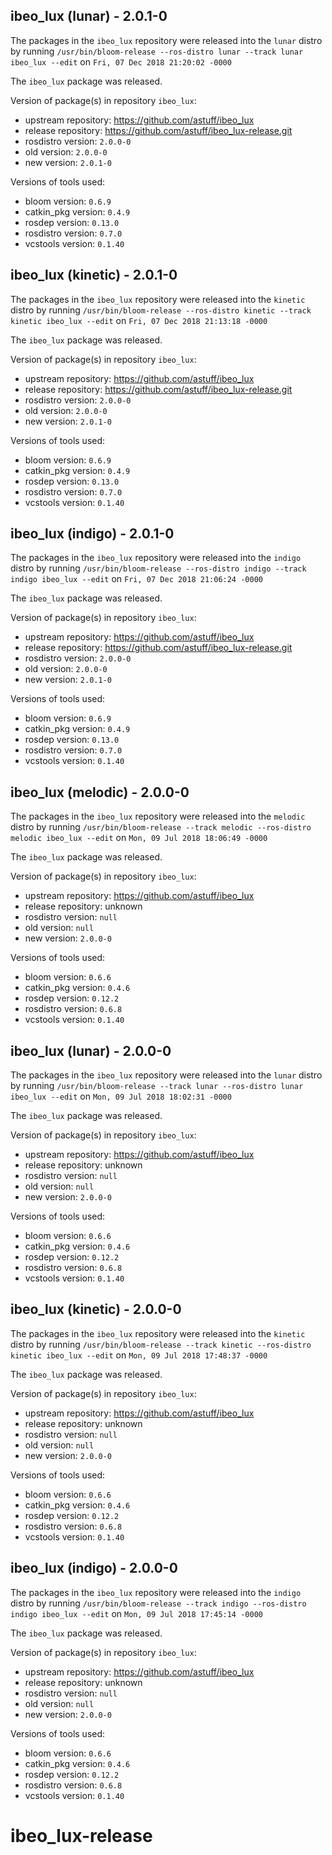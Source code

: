 ## ibeo_lux (lunar) - 2.0.1-0

The packages in the `ibeo_lux` repository were released into the `lunar` distro by running `/usr/bin/bloom-release --ros-distro lunar --track lunar ibeo_lux --edit` on `Fri, 07 Dec 2018 21:20:02 -0000`

The `ibeo_lux` package was released.

Version of package(s) in repository `ibeo_lux`:

- upstream repository: https://github.com/astuff/ibeo_lux
- release repository: https://github.com/astuff/ibeo_lux-release.git
- rosdistro version: `2.0.0-0`
- old version: `2.0.0-0`
- new version: `2.0.1-0`

Versions of tools used:

- bloom version: `0.6.9`
- catkin_pkg version: `0.4.9`
- rosdep version: `0.13.0`
- rosdistro version: `0.7.0`
- vcstools version: `0.1.40`


## ibeo_lux (kinetic) - 2.0.1-0

The packages in the `ibeo_lux` repository were released into the `kinetic` distro by running `/usr/bin/bloom-release --ros-distro kinetic --track kinetic ibeo_lux --edit` on `Fri, 07 Dec 2018 21:13:18 -0000`

The `ibeo_lux` package was released.

Version of package(s) in repository `ibeo_lux`:

- upstream repository: https://github.com/astuff/ibeo_lux
- release repository: https://github.com/astuff/ibeo_lux-release.git
- rosdistro version: `2.0.0-0`
- old version: `2.0.0-0`
- new version: `2.0.1-0`

Versions of tools used:

- bloom version: `0.6.9`
- catkin_pkg version: `0.4.9`
- rosdep version: `0.13.0`
- rosdistro version: `0.7.0`
- vcstools version: `0.1.40`


## ibeo_lux (indigo) - 2.0.1-0

The packages in the `ibeo_lux` repository were released into the `indigo` distro by running `/usr/bin/bloom-release --ros-distro indigo --track indigo ibeo_lux --edit` on `Fri, 07 Dec 2018 21:06:24 -0000`

The `ibeo_lux` package was released.

Version of package(s) in repository `ibeo_lux`:

- upstream repository: https://github.com/astuff/ibeo_lux
- release repository: https://github.com/astuff/ibeo_lux-release.git
- rosdistro version: `2.0.0-0`
- old version: `2.0.0-0`
- new version: `2.0.1-0`

Versions of tools used:

- bloom version: `0.6.9`
- catkin_pkg version: `0.4.9`
- rosdep version: `0.13.0`
- rosdistro version: `0.7.0`
- vcstools version: `0.1.40`


## ibeo_lux (melodic) - 2.0.0-0

The packages in the `ibeo_lux` repository were released into the `melodic` distro by running `/usr/bin/bloom-release --track melodic --ros-distro melodic ibeo_lux --edit` on `Mon, 09 Jul 2018 18:06:49 -0000`

The `ibeo_lux` package was released.

Version of package(s) in repository `ibeo_lux`:

- upstream repository: https://github.com/astuff/ibeo_lux
- release repository: unknown
- rosdistro version: `null`
- old version: `null`
- new version: `2.0.0-0`

Versions of tools used:

- bloom version: `0.6.6`
- catkin_pkg version: `0.4.6`
- rosdep version: `0.12.2`
- rosdistro version: `0.6.8`
- vcstools version: `0.1.40`


## ibeo_lux (lunar) - 2.0.0-0

The packages in the `ibeo_lux` repository were released into the `lunar` distro by running `/usr/bin/bloom-release --track lunar --ros-distro lunar ibeo_lux --edit` on `Mon, 09 Jul 2018 18:02:31 -0000`

The `ibeo_lux` package was released.

Version of package(s) in repository `ibeo_lux`:

- upstream repository: https://github.com/astuff/ibeo_lux
- release repository: unknown
- rosdistro version: `null`
- old version: `null`
- new version: `2.0.0-0`

Versions of tools used:

- bloom version: `0.6.6`
- catkin_pkg version: `0.4.6`
- rosdep version: `0.12.2`
- rosdistro version: `0.6.8`
- vcstools version: `0.1.40`


## ibeo_lux (kinetic) - 2.0.0-0

The packages in the `ibeo_lux` repository were released into the `kinetic` distro by running `/usr/bin/bloom-release --track kinetic --ros-distro kinetic ibeo_lux --edit` on `Mon, 09 Jul 2018 17:48:37 -0000`

The `ibeo_lux` package was released.

Version of package(s) in repository `ibeo_lux`:

- upstream repository: https://github.com/astuff/ibeo_lux
- release repository: unknown
- rosdistro version: `null`
- old version: `null`
- new version: `2.0.0-0`

Versions of tools used:

- bloom version: `0.6.6`
- catkin_pkg version: `0.4.6`
- rosdep version: `0.12.2`
- rosdistro version: `0.6.8`
- vcstools version: `0.1.40`


## ibeo_lux (indigo) - 2.0.0-0

The packages in the `ibeo_lux` repository were released into the `indigo` distro by running `/usr/bin/bloom-release --track indigo --ros-distro indigo ibeo_lux --edit` on `Mon, 09 Jul 2018 17:45:14 -0000`

The `ibeo_lux` package was released.

Version of package(s) in repository `ibeo_lux`:

- upstream repository: https://github.com/astuff/ibeo_lux
- release repository: unknown
- rosdistro version: `null`
- old version: `null`
- new version: `2.0.0-0`

Versions of tools used:

- bloom version: `0.6.6`
- catkin_pkg version: `0.4.6`
- rosdep version: `0.12.2`
- rosdistro version: `0.6.8`
- vcstools version: `0.1.40`


# ibeo_lux-release